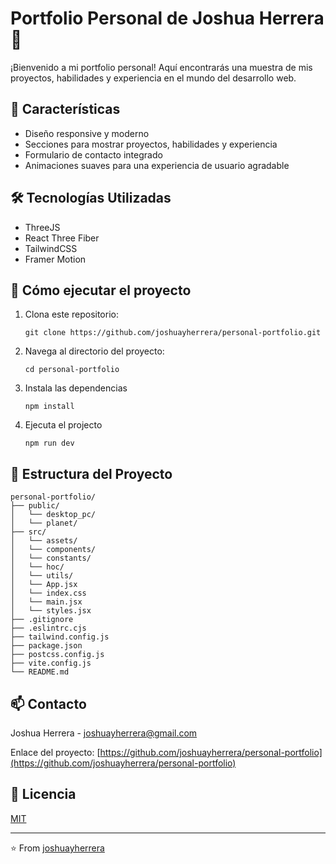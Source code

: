 # Portfolio Personal de Joshua Herrera 🚀

¡Bienvenido a mi portfolio personal! Aquí encontrarás una muestra de mis proyectos, habilidades y experiencia en el mundo del desarrollo web.

## 🌟 Características

- Diseño responsive y moderno
- Secciones para mostrar proyectos, habilidades y experiencia
- Formulario de contacto integrado
- Animaciones suaves para una experiencia de usuario agradable

## 🛠️ Tecnologías Utilizadas

- ThreeJS
- React Three Fiber
- TailwindCSS
- Framer Motion

## 🚀 Cómo ejecutar el proyecto

1. Clona este repositorio:
   ```
   git clone https://github.com/joshuayherrera/personal-portfolio.git
   ```
2. Navega al directorio del proyecto:
   ```
   cd personal-portfolio
   ```
3. Instala las dependencias
   ```
   npm install
   ```
4. Ejecuta el projecto
   ```
   npm run dev
   ```

## 📂 Estructura del Proyecto

```
personal-portfolio/
├── public/
│   └── desktop_pc/
│   └── planet/
├── src/
│   └── assets/
│   └── components/
│   └── constants/
│   └── hoc/
│   └── utils/
│   └── App.jsx
│   └── index.css
│   └── main.jsx
│   └── styles.jsx
├── .gitignore
├── .eslintrc.cjs
├── tailwind.config.js
├── package.json
├── postcss.config.js
├── vite.config.js
└── README.md
```

## 📫 Contacto

Joshua Herrera - [joshuayherrera@gmail.com](mailto:joshuayherrera@gmail.com)

Enlace del proyecto: [https://github.com/joshuayherrera/personal-portfolio](https://github.com/joshuayherrera/personal-portfolio)

## 📜 Licencia

[MIT](https://github.com/joshuayherrera/personal-portfolio/blob/main/LICENSE)

---

⭐️ From [joshuayherrera](https://github.com/joshuayherrera)
